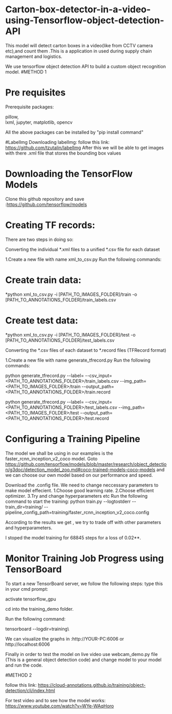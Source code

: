 # Carton-box-detector-in-a-video-using-Tensorflow-object-detection-API
This model will detect carton boxes in a video(like from CCTV camera etc),and count them .This is a application in used during supply chain management and logistics.


We use tensorflow object detection API to build a custom object recognition model.
#METHOD 1 
# Pre requisites
Prerequisite packages:

pillow, 	
lxml, 
jupyter, 
matplotlib, 
opencv

All the above packages can be installed by "pip install command"

#LabelImg
Downloading labelImg:
follow this link: https://github.com/tzutalin/labelImg
After this we will be able to get images with there .xml file that stores the bounding box values

# Downloading the TensorFlow Models
Clone this github repository and save :https://github.com/tensorflow/models

# Creating TF records:
There are two steps in doing so:

Converting the individual *.xml files to a unified *.csv file for each dataset

1.Create a new file with name xml_to_csv.py
Run the following commands:

# Create train data:
*python xml_to_csv.py -i [PATH_TO_IMAGES_FOLDER]/train -o [PATH_TO_ANNOTATIONS_FOLDER]/train_labels.csv

# Create test data:
*python xml_to_csv.py -i [PATH_TO_IMAGES_FOLDER]/test -o [PATH_TO_ANNOTATIONS_FOLDER]/test_labels.csv

Converting the *.csv files of each dataset to *.record files (TFRecord format)




1.Create a new file with name generate_tfrecord.py
Run the following commands:

python generate_tfrecord.py --label=<LABEL> --csv_input=<PATH_TO_ANNOTATIONS_FOLDER>/train_labels.csv
--img_path=<PATH_TO_IMAGES_FOLDER>/train  --output_path=<PATH_TO_ANNOTATIONS_FOLDER>/train.record

python generate_tfrecord.py --label=<LABEL> --csv_input=<PATH_TO_ANNOTATIONS_FOLDER>/test_labels.csv
--img_path=<PATH_TO_IMAGES_FOLDER>/test
--output_path=<PATH_TO_ANNOTATIONS_FOLDER>/test.record

# Configuring a Training Pipeline
The model we shall be using in our examples is the faster_rcnn_inception_v2_coco model.
Goto https://github.com/tensorflow/models/blob/master/research/object_detection/g3doc/detection_model_zoo.md#coco-trained-models-coco-models
and we can choose our own model based on our performance and speed.

Download the .config file.
We need to change neccessary parameters to make model effecient.
1.Choose good learning rate.
2.Choose efficient optimizer.
3.Try and change hyperparameters
etc
Run the following command to start the training:
python train.py --logtostderr --train_dir=training/ --pipeline_config_path=training/faster_rcnn_inception_v2_coco.config

According to the results we get , we try to trade off with other parameters and hyperparameters.

I stoped the model training for 68845 steps for a loss of 0.02**.

# Monitor Training Job Progress using TensorBoard

To start a new TensorBoard server, we follow the following steps:
type this in your cmd prompt:

activate tensorflow_gpu

cd into the training_demo folder.

Run the following command:

tensorboard --logdir=training\

We can visualize the graphs in :http://YOUR-PC:6006 or http://localhost:6006

Finally in order to test the model on live video use webcam_demo.py file (This is a general object detection code) 
and change model to your model and run the code.


#METHOD 2
 
 
follow this link: https://cloud-annotations.github.io/training/object-detection/cli/index.html


For test video and to see how the model works: https://www.youtube.com/watch?v=WYe-WAqHoro






